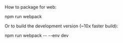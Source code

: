 How to package for web:

npm run webpack



Or to build the development version (~10x faster build):

npm run webpack -- --env dev
